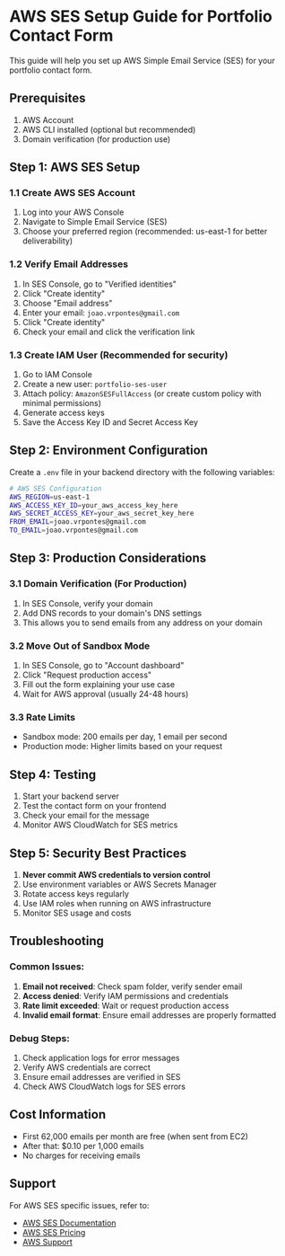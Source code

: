 # AWS SES Setup Guide for Portfolio Contact Form

This guide will help you set up AWS Simple Email Service (SES) for your portfolio contact form.

## Prerequisites

1. AWS Account
2. AWS CLI installed (optional but recommended)
3. Domain verification (for production use)

## Step 1: AWS SES Setup

### 1.1 Create AWS SES Account
1. Log into your AWS Console
2. Navigate to Simple Email Service (SES)
3. Choose your preferred region (recommended: us-east-1 for better deliverability)

### 1.2 Verify Email Addresses
1. In SES Console, go to "Verified identities"
2. Click "Create identity"
3. Choose "Email address"
4. Enter your email: `joao.vrpontes@gmail.com`
5. Click "Create identity"
6. Check your email and click the verification link

### 1.3 Create IAM User (Recommended for security)
1. Go to IAM Console
2. Create a new user: `portfolio-ses-user`
3. Attach policy: `AmazonSESFullAccess` (or create custom policy with minimal permissions)
4. Generate access keys
5. Save the Access Key ID and Secret Access Key

## Step 2: Environment Configuration

Create a `.env` file in your backend directory with the following variables:

```bash
# AWS SES Configuration
AWS_REGION=us-east-1
AWS_ACCESS_KEY_ID=your_aws_access_key_here
AWS_SECRET_ACCESS_KEY=your_aws_secret_key_here
FROM_EMAIL=joao.vrpontes@gmail.com
TO_EMAIL=joao.vrpontes@gmail.com
```

## Step 3: Production Considerations

### 3.1 Domain Verification (For Production)
1. In SES Console, verify your domain
2. Add DNS records to your domain's DNS settings
3. This allows you to send emails from any address on your domain

### 3.2 Move Out of Sandbox Mode
1. In SES Console, go to "Account dashboard"
2. Click "Request production access"
3. Fill out the form explaining your use case
4. Wait for AWS approval (usually 24-48 hours)

### 3.3 Rate Limits
- Sandbox mode: 200 emails per day, 1 email per second
- Production mode: Higher limits based on your request

## Step 4: Testing

1. Start your backend server
2. Test the contact form on your frontend
3. Check your email for the message
4. Monitor AWS CloudWatch for SES metrics

## Step 5: Security Best Practices

1. **Never commit AWS credentials to version control**
2. Use environment variables or AWS Secrets Manager
3. Rotate access keys regularly
4. Use IAM roles when running on AWS infrastructure
5. Monitor SES usage and costs

## Troubleshooting

### Common Issues:
1. **Email not received**: Check spam folder, verify sender email
2. **Access denied**: Verify IAM permissions and credentials
3. **Rate limit exceeded**: Wait or request production access
4. **Invalid email format**: Ensure email addresses are properly formatted

### Debug Steps:
1. Check application logs for error messages
2. Verify AWS credentials are correct
3. Ensure email addresses are verified in SES
4. Check AWS CloudWatch logs for SES errors

## Cost Information

- First 62,000 emails per month are free (when sent from EC2)
- After that: $0.10 per 1,000 emails
- No charges for receiving emails

## Support

For AWS SES specific issues, refer to:
- [AWS SES Documentation](https://docs.aws.amazon.com/ses/)
- [AWS SES Pricing](https://aws.amazon.com/ses/pricing/)
- [AWS Support](https://aws.amazon.com/support/)
